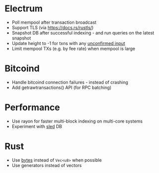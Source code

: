 # Electrum

* Poll mempool after transaction broadcast
* Support TLS (via https://docs.rs/rustls/)
* Snapshot DB after successful indexing - and run queries on the latest snapshot
* Update height to -1 for txns with any [unconfirmed input](https://electrumx.readthedocs.io/en/latest/protocol-basics.html#status)
* Limit mempool TXs (e.g. by fee rate) when mempool is large

# Bitcoind

* Handle bitcoind connection failures - instead of crashing
* Add getrawtransactions() API (for RPC batching)

# Performance

* Use rayon for faster multi-block indexing on multi-core systems
* Experiment with [sled](https://github.com/spacejam/sled) DB

# Rust

* Use [bytes](https://carllerche.github.io/bytes/bytes/index.html) instead of `Vec<u8>` when possible
* Use generators instead of vectors

